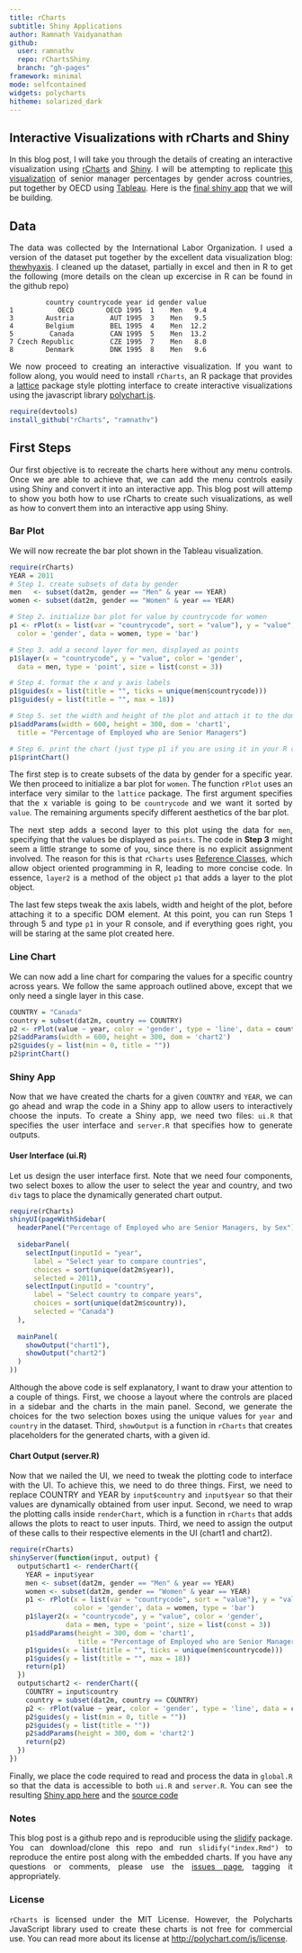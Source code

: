 ```yaml
---
title: rCharts
subtitle: Shiny Applications
author: Ramnath Vaidyanathan
github:
  user: ramnathv
  repo: rChartsShiny
  branch: "gh-pages"
framework: minimal
mode: selfcontained
widgets: polycharts
hitheme: solarized_dark
---
```


## Interactive Visualizations with rCharts and Shiny

<style>
p {
  text-align: justify;
}
body {
 background-image: url(libraries/frameworks/minimal/images/light_wool.png)
}
</style>

In this blog post, I will take you through the details of creating an interactive visualization using [rCharts](http://ramnathv.github.io/rCharts) and [Shiny](http://rstudio.github.io/shiny). I will be attempting to replicate [this visualization](http://www.oecd.org/gender/data/proportionofemployedwhoareseniormanagersbysex.htm) of senior manager percentages by gender across countries, put together by OECD using [Tableau](http://www.tableausoftware.com). Here is the [final shiny app](http://glimmer.rstudio.com/ramnathv/rChartOECD/) that we will be building.

## Data

The data was collected by the International Labor Organization. I used a version of the dataset put together by the excellent data visualization blog: [thewhyaxis](http://thewhyaxis.info/gap-remake/). I cleaned up the dataset, partially in excel and then in R to get the following (more details on the clean up excercise in R can be found in the github repo)


```
         country countrycode year id gender value
1           OECD        OECD 1995  1    Men   9.4
3        Austria         AUT 1995  3    Men   9.5
4        Belgium         BEL 1995  4    Men  12.2
5         Canada         CAN 1995  5    Men  13.2
7 Czech Republic         CZE 1995  7    Men   8.0
8        Denmark         DNK 1995  8    Men   9.6
```


We now proceed to creating an interactive visualization. If you want to follow along, you would need to install `rCharts`, an R package that provides a  [lattice](http://cran.r-project.org/web/packages/lattice/index.html) package style plotting interface to create interactive visualizations using the javascript library [polychart.js](https://github.com/Polychart/polychart2).



```r
require(devtools)
install_github("rCharts", "ramnathv")
```


## First Steps

Our first objective is to recreate the charts here without any menu controls. Once we are able to achieve that, we can add the menu controls easily using Shiny and convert it into an interactive app. This blog post will attemp to show you both how to use rCharts to create such visualizations, as well as how to convert them into an interactive app using Shiny.
 



### Bar Plot

We will now recreate the bar plot shown in the Tableau visualization.


<div id='chart1'></div>


```r
require(rCharts)
YEAR = 2011
# Step 1. create subsets of data by gender
men   <- subset(dat2m, gender == "Men" & year == YEAR)
women <- subset(dat2m, gender == "Women" & year == YEAR)

# Step 2. initialize bar plot for value by countrycode for women
p1 <- rPlot(x = list(var = "countrycode", sort = "value"), y = "value", 
  color = 'gender', data = women, type = 'bar')

# Step 3. add a second layer for men, displayed as points
p1$layer(x = "countrycode", y = "value", color = 'gender', 
  data = men, type = 'point', size = list(const = 3))

# Step 4. format the x and y axis labels
p1$guides(x = list(title = "", ticks = unique(men$countrycode)))
p1$guides(y = list(title = "", max = 18))

# Step 5. set the width and height of the plot and attach it to the dom
p1$addParams(width = 600, height = 300, dom = 'chart1',
  title = "Percentage of Employed who are Senior Managers")

# Step 6. print the chart (just type p1 if you are using it in your R console)
p1$printChart()
```

<script type='text/javascript'>
    var chartParams = {"dom":"chart1","width":600,"height":300,"layers":[{"x":{"var":"countrycode","sort":"value"},"y":"value","data":{"country":["OECD","Austria","Belgium","Czech Republic","Denmark","Estonia","Finland","France","Germany","Greece","Hungary","Iceland","Ireland","Italy","Luxembourg","Netherlands","Norway","Poland","Portugal","Slovak Republic","Slovenia","Spain","Sweden","Switzerland","United Kingdom"],"countrycode":["OECD","AUT","BEL","CZE","DNK","EST","FIN","FRA","DEU","GRC","HUN","ISL","IRL","ITA","LUX","NLD","NOR","POL","PRT","SVK","SVN","ESP","SWE","CHE","GBR"],"year":[2011,2011,2011,2011,2011,2011,2011,2011,2011,2011,2011,2011,2011,2011,2011,2011,2011,2011,2011,2011,2011,2011,2011,2011,2011],"id":[1,3,4,7,8,9,10,11,12,13,14,15,16,18,21,23,25,26,27,28,29,30,31,32,34],"gender":["Women","Women","Women","Women","Women","Women","Women","Women","Women","Women","Women","Women","Women","Women","Women","Women","Women","Women","Women","Women","Women","Women","Women","Women","Women"],"value":[4.4,3,4.7,2.8,1.6,6.5,3.4,6.2,3.2,2.4,5,7.5,5.3,2.4,2.4,4.7,4.3,5.2,4.3,3.7,6.9,3.3,4,5.7,7.5]},"color":"gender","type":"bar"},{"x":"countrycode","y":"value","data":{"country":["OECD","Austria","Belgium","Czech Republic","Denmark","Estonia","Finland","France","Germany","Greece","Hungary","Iceland","Ireland","Italy","Luxembourg","Netherlands","Norway","Poland","Portugal","Slovak Republic","Slovenia","Spain","Sweden","Switzerland","United Kingdom"],"countrycode":["OECD","AUT","BEL","CZE","DNK","EST","FIN","FRA","DEU","GRC","HUN","ISL","IRL","ITA","LUX","NLD","NOR","POL","PRT","SVK","SVN","ESP","SWE","CHE","GBR"],"year":[2011,2011,2011,2011,2011,2011,2011,2011,2011,2011,2011,2011,2011,2011,2011,2011,2011,2011,2011,2011,2011,2011,2011,2011,2011],"id":[1,3,4,7,8,9,10,11,12,13,14,15,16,18,21,23,25,26,27,28,29,30,31,32,34],"gender":["Men","Men","Men","Men","Men","Men","Men","Men","Men","Men","Men","Men","Men","Men","Men","Men","Men","Men","Men","Men","Men","Men","Men","Men","Men"],"value":[7.7,6.8,9.2,6.2,3.8,11.6,6.8,8.6,6.4,5.4,6.3,10.4,9.3,5,5.7,9.6,8.5,6.8,7.8,6.5,9.4,6.3,6.8,9.6,12.5]},"color":"gender","type":"point","size":{"const":3}}],"facet":[],"guides":{"x":{"title":"","ticks":["OECD","AUT","BEL","CZE","DNK","EST","FIN","FRA","DEU","GRC","HUN","ISL","IRL","ITA","LUX","NLD","NOR","POL","PRT","SVK","SVN","ESP","SWE","CHE","GBR"]},"y":{"title":"","max":18}},"coord":[],"title":"Percentage of Employed who are Senior Managers"}
    _.each(chartParams.layers, function(el){el.data = polyjs.data(el.data)})
    polyjs.chart(chartParams);
</script>


The first step is to create subsets of the data by gender for a specific year. We then proceed to initialize a bar plot for `women`. The function `rPlot` uses an interface very similar to the `lattice` package. The first argument specifies that the x variable is going to be `countrycode` and we want it sorted by `value`. The remaining arguments specify different aesthetics of the bar plot.

The next step adds a second layer to this plot using the data for `men`, specifying that the values be displayed as `points`. The code in **Step 3** might seem a little strange to some of you, since there is no explicit assignment involved. The reason for this is that `rCharts` uses [Reference Classes](), which allow object oriented programming in R, leading to more concise code. In essence, `layer2` is a method of the object `p1` that adds a layer to the plot object. 

The last few steps tweak the axis labels, width and height of the plot, before attaching it to a specific DOM element. At this point, you can run Steps 1 through 5 and type `p1` in your R console, and if everything goes right, you will be staring at the same plot created here.


### Line Chart

We can now add a line chart for comparing the values for a specific country across years. We follow the same approach outlined above, except that we only need a single layer in this case.

<div id='chart2'></div>



```r
COUNTRY = "Canada"
country = subset(dat2m, country == COUNTRY)
p2 <- rPlot(value ~ year, color = 'gender', type = 'line', data = country)
p2$addParams(width = 600, height = 300, dom = 'chart2')
p2$guides(y = list(min = 0, title = ""))
p2$printChart()
```

<script type='text/javascript'>
    var chartParams = {"dom":"chart2","width":600,"height":300,"layers":[{"x":"year","y":"value","data":{"country":["Canada","Canada","Canada","Canada","Canada","Canada","Canada","Canada","Canada","Canada","Canada","Canada","Canada","Canada","Canada","Canada","Canada","Canada","Canada","Canada","Canada","Canada","Canada","Canada","Canada","Canada","Canada","Canada"],"countrycode":["CAN","CAN","CAN","CAN","CAN","CAN","CAN","CAN","CAN","CAN","CAN","CAN","CAN","CAN","CAN","CAN","CAN","CAN","CAN","CAN","CAN","CAN","CAN","CAN","CAN","CAN","CAN","CAN"],"year":[1995,1996,1997,1998,1999,2000,2001,2002,2003,2004,2005,2006,2007,2008,1995,1996,1997,1998,1999,2000,2001,2002,2003,2004,2005,2006,2007,2008],"id":[5,5,5,5,5,5,5,5,5,5,5,5,5,5,5,5,5,5,5,5,5,5,5,5,5,5,5,5],"gender":["Men","Men","Men","Men","Men","Men","Men","Men","Men","Men","Men","Men","Men","Men","Women","Women","Women","Women","Women","Women","Women","Women","Women","Women","Women","Women","Women","Women"],"value":[13.2,12.8,11.7,11.2,11.6,11.7,11,11.1,10.7,11,11.1,11.2,10.9,11.3,8.4,8.8,8.1,8.2,7.4,7.5,6.9,6.6,6.8,7.2,7,7.2,7.1,7.1]},"color":"gender","type":"line"}],"facet":[],"guides":{"y":{"min":0,"title":""}},"coord":[]}
    _.each(chartParams.layers, function(el){el.data = polyjs.data(el.data)})
    polyjs.chart(chartParams);
</script>



### Shiny App

Now that we have created the charts for a given `COUNTRY` and `YEAR`, we can go ahead and wrap the code in a Shiny app to allow users to interactively choose the inputs. To create a Shiny app, we need two files: `ui.R` that specifies the user interface and `server.R` that specifies how to generate outputs.

#### User Interface (ui.R)

Let us design the user interface first. Note that we need four components, two select boxes to allow the user to select the year and country, and two `div` tags to place the dynamically generated chart output.


```r
require(rCharts)
shinyUI(pageWithSidebar(
  headerPanel("Percentage of Employed who are Senior Managers, by Sex"),
  
  sidebarPanel(
    selectInput(inputId = "year",
      label = "Select year to compare countries",
      choices = sort(unique(dat2m$year)),
      selected = 2011),
    selectInput(inputId = "country",
      label = "Select country to compare years",
      choices = sort(unique(dat2m$country)),
      selected = "Canada")
  ),
  
  mainPanel(
    showOutput("chart1"),
    showOutput("chart2")
  )
))
```


Although the above code is self explanatory, I want to draw your attention to a couple of things. First, we choose a layout where the controls are placed in a sidebar and the charts in the main panel. Second, we generate the choices for the two selection boxes using the unique values for `year` and `country` in the dataset. Third, `showOutput` is a function in `rCharts` that creates placeholders for the generated charts, with a given id.

#### Chart Output (server.R)

Now that we nailed the UI, we need to tweak the plotting code to interface with the UI. To achieve this, we need to do three things. First, we need to replace COUNTRY and YEAR by `input$country` and `input$year` so that their values are dynamically obtained from user input. Second, we need to wrap the plotting calls inside `renderChart`, which is a function in `rCharts` that adds allows the plots to react to user inputs. Third, we need to assign the output of these calls to their respective elements in the UI (chart1 and chart2).


```r
require(rCharts)
shinyServer(function(input, output) {
  output$chart1 <- renderChart({
    YEAR = input$year
    men <- subset(dat2m, gender == "Men" & year == YEAR)
    women <- subset(dat2m, gender == "Women" & year == YEAR)
    p1 <- rPlot(x = list(var = "countrycode", sort = "value"), y = "value", 
                color = 'gender', data = women, type = 'bar')
    p1$layer2(x = "countrycode", y = "value", color = 'gender', 
              data = men, type = 'point', size = list(const = 3))
    p1$addParams(height = 300, dom = 'chart1', 
                 title = "Percentage of Employed who are Senior Managers")
    p1$guides(x = list(title = "", ticks = unique(men$countrycode)))
    p1$guides(y = list(title = "", max = 18))
    return(p1)
  })
  output$chart2 <- renderChart({
    COUNTRY = input$country
    country = subset(dat2m, country == COUNTRY)
    p2 <- rPlot(value ~ year, color = 'gender', type = 'line', data = country)
    p2$guides(y = list(min = 0, title = ""))
    p2$guides(y = list(title = ""))
    p2$addParams(height = 300, dom = 'chart2')
    return(p2)
  })
})
```


Finally, we place the code required to read and process the data in `global.R` so that the data is accessible to both `ui.R` and `server.R`. You can see the resulting [Shiny app here](http://glimmer.rstudio.com/ramnathv/rChartOECD) and the [source code](https://github.com/ramnathv/rChartsShiny/tree/gh-pages/rChartOECD) 


### Notes

This blog post is a github repo and is reproducible using the [slidify](http://slidify.org) package. You can download/clone this repo and run `slidify("index.Rmd")` to reproduce the entire post along with the embedded charts. If you have any questions or comments, please use the [issues page](https://github.com/ramnathv/rChartsShiny/issues/new), tagging it appropriately.

### License

`rCharts` is licensed under the MIT License. However, the Polycharts JavaScript library used to create these charts is not free for commercial use. You can read more about its license at http://polychart.com/js/license.



